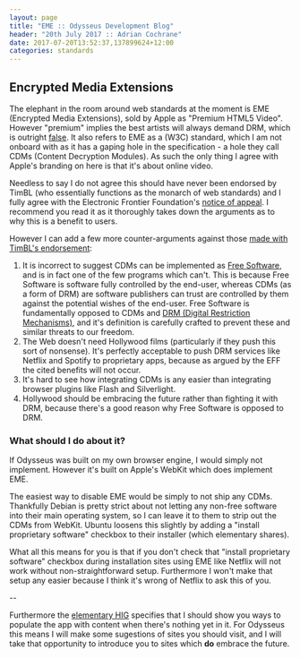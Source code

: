 ```yaml
---
layout: page
title: "EME :: Odysseus Development Blog"
header: "20th July 2017 :: Adrian Cochrane"
date: 2017-07-20T13:52:37,137899624+12:00
categories: standards
---
```


## Encrypted Media Extensions

The elephant in the room around web standards at the moment is EME (Encrypted Media Extensions), sold by Apple as "Premium HTML5 Video". However "premium" implies the best artists will always demand DRM, which is outright [false](http://tacma.net/). It also refers to EME as a (W3C) standard, which I am not onboard with as it has a gaping hole in the specification - a hole they call CDMs (Content Decryption Modules). As such the only thing I agree with Apple's branding on here is that it's about online video.

Needless to say I do not agree this should have never been endorsed by TimBL (who essentially functions as the monarch of web standards) and I fully agree with the Electronic Frontier Foundation's [notice of appeal](https://www.eff.org/am/node/96510). I recommend you read it as it thoroughly takes down the arguments as to why this is a benefit to users. 

However I can add a few more counter-arguments against those [made with TimBL's endorsement](https://lists.w3.org/Archives/Public/public-html-media/2017Jul/0000.html):

1. It is incorrect to suggest CDMs can be implemented as [Free Software](https://www.gnu.org/philosophy/free-sw.html), and is in fact one of the few programs which can't. This is because Free Software is software fully controlled by the end-user, whereas CDMs (as a form of DRM) are software publishers can trust are controlled by them against the potential wishes of the end-user. Free Software is fundamentally opposed to CDMs and [DRM (Digital Restriction Mechanisms)](https://www.gnu.org/proprietary/proprietary-drm.html), and it's definition is carefully crafted to prevent these and similar threats to our freedom. 
2. The Web doesn't need Hollywood films (particularly if they push this sort of nonsense). It's perfectly acceptable to push DRM services like Netflix and Spotify to proprietary apps, because as argued by the EFF the cited benefits will not occur.
3. It's hard to see how integrating CDMs is any easier than integrating browser plugins like Flash and Silverlight. 
4. Hollywood should be embracing the future rather than fighting it with DRM, because there's a good reason why Free Software is opposed to DRM.

### What should I do about it?

If Odysseus was built on my own browser engine, I would simply not implement. However it's built on Apple's WebKit which does implement EME. 

The easiest way to disable EME would be simply to not ship any CDMs. Thankfully Debian is pretty strict about not letting any non-free software into their main operating system, so I can leave it to them to strip out the CDMs from WebKit. Ubuntu loosens this slightly by adding a "install proprietary software" checkbox to their installer (which elementary shares).

What all this means for you is that if you don't check that "install proprietary software" checkbox during installation sites using EME like Netflix will not work without non-straightforward setup. Furthermore I won't make that setup any easier because I think it's wrong of Netflix to ask this of you. 

--

Furthermore the [elementary HIG](https://elementary.io/docs/human-interface-guidelines#first-launch-experience) specifies that I should show you ways to populate the app with content when there's nothing yet in it. For Odysseus this means I will make some sugestions of sites you should visit, and I will take that opportunity to introduce you to sites which **do** embrace the future. 
